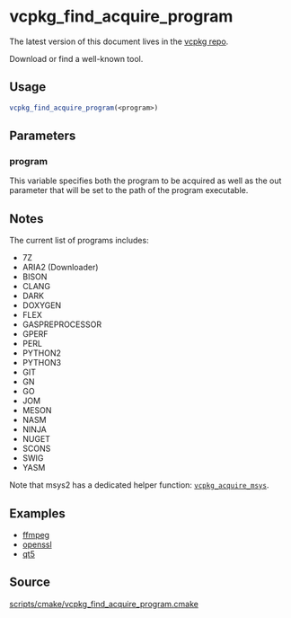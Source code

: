 # vcpkg_find_acquire_program

The latest version of this document lives in the [vcpkg repo](https://github.com/Microsoft/vcpkg/blob/master/docs/maintainers/vcpkg_find_acquire_program.md).

Download or find a well-known tool.

## Usage
```cmake
vcpkg_find_acquire_program(<program>)
```
## Parameters
### program
This variable specifies both the program to be acquired as well as the out parameter that will be set to the path of the program executable.

## Notes
The current list of programs includes:

* 7Z
* ARIA2 (Downloader)
* BISON
* CLANG
* DARK
* DOXYGEN
* FLEX
* GASPREPROCESSOR
* GPERF
* PERL
* PYTHON2
* PYTHON3
* GIT
* GN
* GO
* JOM
* MESON
* NASM
* NINJA
* NUGET
* SCONS
* SWIG
* YASM

Note that msys2 has a dedicated helper function: [`vcpkg_acquire_msys`](vcpkg_acquire_msys.md).

## Examples

* [ffmpeg](https://github.com/Microsoft/vcpkg/blob/master/ports/ffmpeg/portfile.cmake)
* [openssl](https://github.com/Microsoft/vcpkg/blob/master/ports/openssl/portfile.cmake)
* [qt5](https://github.com/Microsoft/vcpkg/blob/master/ports/qt5/portfile.cmake)

## Source
[scripts/cmake/vcpkg\_find\_acquire\_program.cmake](https://github.com/Microsoft/vcpkg/blob/master/scripts/cmake/vcpkg_find_acquire_program.cmake)
